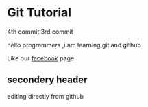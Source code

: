# Git Tutorial


4th commit
3rd commit

hello programmers ,i am learning git and github

Like our [facebook](https://facebook.com/golumolukidsctg) page

## secondery header
editing directly from github
